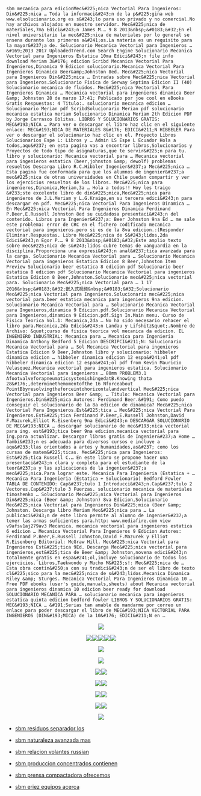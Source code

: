 
```
sbm mecanica para edicionMec&#225;nica Vectorial Para Ingenieros: Din&#225;mica … Toda la informaci&#243;n de la p&#225;gina web www.elsolucionario.org es s&#243;lo para uso privado y no comercial.No hay archivos alojados en nuestro servidor. Mec&#225;nica de materiales,7ma Edici&#243;n James M.… 9 8 2013&nbsp;&#0183;&#32;En el nivel universitario la mec&#225;nica de materiales por lo general se ensena durante los primeros a&#241;os.La materia es un requisito para la mayor&#237;a de. Solucionario Mecanica Vectorial para Ingenieros … &#169;2013 2017 UploadedTrend.com Search Engine Solucionario Mecanica Vectorial para Ingenieros Estatica 10ma Edici&#243;n file info download Meriam 3&#176; edicion Scribd Mecanica Vectorial Para Ingenieros,Dinamica 9 Edicion solucionario.Mecanica Vectorial Para Ingenieros Dinamica Beer&amp;Johnston 8ed. Mec&#225;nica Vectorial para Ingenieros Din&#225;mica … Entradas sobre Mec&#225;nica Vectorial para Ingenieros.Solucionario Fisica de Serway Septima Edicion II (40) Solucionario mecanica de fluidos. Mec&#225;nica Vectorial Para Ingenieros Dinamica … Mecanica vectorial para ingenieros dinamica Beer &amp; Johnston 28 de marzo 17:41; Publicado por joe cool en eBooks Gratis Respuestas: 4 Titulo:. solucionario mecanica edicion … Solucionario Merian pdf ScribdSolucionario Merian pdf solucionario mecanica estatica meriam Solucionario Dinamica Meriam 2th Edicion PDF by Jorge Carrasco Oblitas. LIBROS Y SOLUCIONARIOS GRATIS: MEC&#193;NICA … Para ver o descargar el libro haz clic en el siguiente enlace: MEC&#193;NICA DE MATERIALES 8&#176; EDICI&#211;N HIBBELER Para ver o descargar el solucionario haz clic en el. Proyecto Libros Solucionarios Espe L: Libros y … Admin LS Espe L Ecuador Hola a todos,aqu&#237; en esta pagina vas a encontrar libros,Solucionarios y Proyectos de todo tipo de asignaturas,que te servir&#225;n para tu. libro y solucionario: Mecanica vectorial para … Mecanica vectorial para ingenieros estatica (beer,johnston &amp; dewolf) problemas resueltos Descarga Libro R.C.Hibbler Ingenier&#237;a Mec&#225;nica … Esta pagina fue conformada para que los alumnos de ingenier&#237;a mec&#225;nica de otras universidades en Chile puedan compartir y ver los ejercicios resueltos de los libros. Mec&#225;nica para ingenieros,Dinamica,Meriam,3a … Hola a todos!! Hoy les traigo &#233;ste excelente libro de din&#225;mica,Mec&#225;nica para ingenieros de J.L.Meriam y L.G.Kraige,en su tercera edici&#243;n para descargar en pdf. Mec&#225;nica Vectorial Para Ingenieros Dinamica … En Mec&#225;nica Vectorial Para Ingenieros Dinamica Ferdinand P.Beer,E.Russell Johnston 8ed su cuidadosa presentaci&#243;n del contenido. Libros para Ingenier&#237;a: Beer Johnston 9na Ed … me sale este problema: error de CRC en el fichero codificado mecanica vectorial para ingenieros.pero si es de la 8va edicion.:(Responder Eliminar.Respuestas. Libro Mec&#225;nica de S&#243;lidos,2da Edici&#243;n Egor P.… 9 8 2013&nbsp;&#0183;&#32;Este amplio texto sobre mec&#225;nica de s&#243;lidos cubre temas de vanguardia en la disciplina.Proporciona una expresi&#243;n anal&#237;tica avanzada para la carga. Solucionario Mecanica Vectorial para … Solucionario Mecanica Vectorial para ingenieros Estatica Edicion 8 Beer,Johnston Item Preview Solucionario beer estatica 8 edicion pdf Solucionario beer estatica 8 edicion pdf Solucionario Mecanica Vectorial para ingenieros Estatica Edicion 8 Beer,Johnston.Solucionario mec&#225;nica vectorial para. Solucionario Mec&#225;nica Vectorial para … 1 17 2016&nbsp;&#0183;&#32;嵌入式视频&nbsp;&#0183;&#32;Solucionario Mec&#225;nica Vectorial para Ingenieros.Solucionario mec&#225;nica vectorial para.beer estatica mecanica para ingenieros 9na edicion. Solucionario Mecanica Vectorial para … Solucionario Mecanica Vectorial para Ingenieros,dinamica 9 Edicion.pdf.Solucionario Mecanica Vectorial para Ingenieros,dinamica 9 Edicion.pdf.Sign In.Main menu. Curso de Fisica Teorica Vol.1: Mecanica,2da … No ha sido necesario rehacer el libro para.Mecanica,2da Edici&#243;n Landau y Lifshitz&quot;.Nombre de Archivo: &quot;curso de fisica teorica vol mecanica da edicion. EL INGENIERO INDUSTRIAL: Mecanica para … Mecanica para Ingenieria Dinamica Anthony Bedford 5 Edicion DESCRIPCI&#211;N: Solucionario Mecanica Vectorial para … Sol Mecanica Vectorial para ingenieros Estatica Edicion 9 Beer,Johnston libro y solucionario: hibbeler dinamica edicion … hibbeler dinamica edicion 12 espa&#241;ol pdf hibbeler dinamica edicion 12 espa&#241;ol pdf from Kevin Mauricio Velasquez.Mecanica vectorial para ingenieros estatica. Solucionario Mecanica Vectorial para ingenieros … 80mm PROBLEM3.1 AfootvalveforapneumaticsystemishingedatB.Knowing thata 28&#176;,determinethemomentofthe 16 Nforceabout PointBbyresolvingtheforceintohorizontalandvertical Mec&#225;nica Vectorial para Ingenieros Beer &amp; … Titulo: Mecanica Vectorial para Ingenieros.Din&#225;mica Autores: Ferdinand Beer.&#191; Como puedo conseguir el solucionario de la 8a edicion de dinamica? Mec&#225;nica Vectorial Para Ingenieros.Est&#225;tica … Mec&#225;nica Vectorial Para Ingenieros.Est&#225;tica Ferdinand P.Beer,E.Russell Johnston,David F.Mazurek,Elliot R.Eisenberg 9na Edici&#243;n DESCARGAR SOLUCIONARIO DE MEC&#193;NICA … descargar solucionario de mec&#193;nica vectorial para ing. est&#193;tica beer 9na edicion.mecanica vectorial para ing.para actualizar. Descargar libros gratis de Ingenier&#237;a Home … Tambi&#233;n es adecuada para diversos cursos e incluye a aqu&#233;llas orientados a artes y humanidades,as&#237; como los cursas de matem&#225;ticas. Mec&#225;nica para Ingenieros: Est&#225;tica Russell C.… En este libro se propone hacer una presentaci&#243;n clara y completa para el estudiante de la teor&#237;a y las aplicaciones de la ingenier&#237;a mec&#225;nica.Para lograr este. Mecanica Para Ingenieria (Estatica + … Mecanica Para Ingenieria (Estatica + Solucionario) Bedford Fowler TABLA DE CONTENIDO: Cap&#237;tulo 1 Introducci&#243;n.Cap&#237;tulo 2 Vectores.Cap&#237;tulo 3 Fuerzas. solucionario mecanica de materiales timoshenko … Solucionario Mec&#225;nica Vectorial para Ingenieros Din&#225;mica (Beer &amp; Johnston) 8va Edicion,Solucionario Mec&#225;nica Vectorial para Ingenieros Din&#225;mica (Beer &amp; Johnston. Descarga libro Meriam Mec&#225;nica para … La publicaci&#243;n de este libro permite al alumno de ingenier&#237;a tener las armas suficientes para.http: www.mediafire.com view v9afsv1aj279av3 Mecanica. mecanica vectorial para ingenieros estatica 6 edicion … Mecanica Vectorial Para Ingenieros 9 Edicion Autores: Ferdinand P.Beer,E.Russell Johnston,David F.Mazurek y Elliot R.Eisenberg Editorial: McGraw Hill. Mec&#225;nica Vectorial para Ingenieros Est&#225;tica 9Ed. Descarga Mec&#225;nica vectorial para ingenieros,est&#225;tica de Beer &amp; Johnston,novena edici&#243;n totalmente gratis en espa&#241;ol,incluye solucionario de todos los ejercicios. Libros,Taekwondo y Mucho M&#225;s!: Mec&#225;nica de … Esta obra contin&#250;a con su tradici&#243;n de ser el libro de texto cl&#225;sico para la mec&#225;nica de s&#243;lidos.Mecanica Dinamica Riley &amp; Sturges. Mecanica Vectorial Para Ingenieros Dinamica 10 … Free PDF ebooks (user's guide,manuals,sheets) about Mecanica vectorial para ingenieros dinamica 10 edicion beer ready for download SOLUCIONARIO MECANICA PARA … solucionario mecanica para ingenieros estatica quinta edicion bedford fowler LIBROS Y SOLUCIONARIOS GRATIS: MEC&#193;NICA … &#191;Serias tan amable de mandarme por correo un enlace para poder descargar el libro de MEC&#193;NICA VECTORIAL PARA INGENIEROS (DIN&#193;MICA) de la 10&#176; EDICI&#211;N en … 
```

<div align="center">

<a href="https://es-crusher.shibang-china.com/github&k=sbm+mecanica+para+edicion"><img src="https://static.shibang-china.com/es/crusher/logo.jpg"></a>

<a href="https://es-crusher.shibang-china.com/github&k=sbm+mecanica+para+edicion"><img src="https://static.shibang-china.com/es/crusher/index.jpg"></a><a href="https://es-crusher.shibang-china.com/material.htmlgithub&k=sbm+mecanica+para+edicion"><img src="https://static.shibang-china.com/es/crusher/material.jpg"></a><a href="https://es-crusher.shibang-china.com/application.htmlgithub&k=sbm+mecanica+para+edicion"><img src="https://static.shibang-china.com/es/crusher/application.jpg"></a><a href="https://es-crusher.shibang-china.com/aboutus.htmlgithub&k=sbm+mecanica+para+edicion"><img src="https://static.shibang-china.com/es/crusher/aboutus.jpg"></a><a href="https://es-crusher.shibang-china.com/contact.htmlgithub&k=sbm+mecanica+para+edicion"><img src="https://static.shibang-china.com/es/crusher/contact.jpg"></a>

<a href="https://es-crusher.shibang-china.com/github&k=sbm+mecanica+para+edicion"><img src="https://static.shibang-china.com/es/crusher/banner.jpg"></a>

<a href="https://swt.shibang-china.com/github&k=sbm+mecanica+para+edicion"><img src="https://static.shibang-china.com/es/crusher/text.jpg"></a>

<a href="https://swt.shibang-china.com/github&k=sbm+mecanica+para+edicion"><img src="https://static.shibang-china.com/es/crusher/chat.jpg"></a><a href="https://es-crusher.shibang-china.com/contact.htmlgithub&k=sbm+mecanica+para+edicion"><img src="https://static.shibang-china.com/es/crusher/message.jpg"></a>

<a href="https://es-crusher.shibang-china.com/products/pe.htmlgithub&k=sbm+mecanica+para+edicion"><img src="https://static.shibang-china.com/es/crusher/pe.jpg"></a><a href="https://es-crusher.shibang-china.com/products/pf.htmlgithub&k=sbm+mecanica+para+edicion"><img src="https://static.shibang-china.com/es/crusher/pf.jpg"></a>

<a href="https://es-crusher.shibang-china.com/products/hpt.htmlgithub&k=sbm+mecanica+para+edicion"><img src="https://static.shibang-china.com/es/crusher/hpt.jpg"></a><a href="https://es-crusher.shibang-china.com/products/vsi.htmlgithub&k=sbm+mecanica+para+edicion"><img src="https://static.shibang-china.com/es/crusher/vsi.jpg"></a>

<a href="https://es-crusher.shibang-china.com/products/klv.htmlgithub&k=sbm+mecanica+para+edicion"><img src="https://static.shibang-china.com/es/crusher/klv.jpg"></a><a href="https://es-crusher.shibang-china.com/products/portable.htmlgithub&k=sbm+mecanica+para+edicion"><img src="https://static.shibang-china.com/es/crusher/portable.jpg"></a>

<a href="https://swt.shibang-china.com/github&k=sbm+mecanica+para+edicion"><img src="https://static.shibang-china.com/es/crusher/case.jpg"></a>

</div>


* [sbm residuos separador los](sbm%20residuos%20separador%20los.md)

* [sbm naturaleza avanzada mas](sbm%20naturaleza%20avanzada%20mas.md)

* [sbm relacion volantes russian](sbm%20relacion%20volantes%20russian.md)

* [sbm produccion concentrados contienen](sbm%20produccion%20concentrados%20contienen.md)

* [sbm prensa compactadora ofrecemos](sbm%20prensa%20compactadora%20ofrecemos.md)

* [sbm eriez equipos acerca](sbm%20eriez%20equipos%20acerca.md)